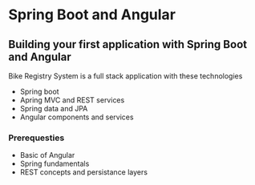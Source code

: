 # Spring Boot and Angular

## Building your first application with Spring Boot and Angular

Bike Registry System is a full stack application with these technologies

* Spring boot
* Apring MVC and REST services
* Spring data and JPA
* Angular components and services

### Prerequesties

* Basic of Angular
* Spring fundamentals
* REST concepts and persistance layers


